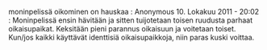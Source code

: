 <!--
Title: SuperTuxKart
Template: comments
-->

moninpelissä oikominen on hauskaa
:   Anonymous 10. Lokakuu 2011 - 20:02
:   Moninpelissä ensin hävitään ja sitten tuijotetaan toisen ruudusta
    parhaat oikaisupaikat. Keksitään pieni parannus oikaisuun ja voitetaan
    toiset. Kun/jos kaikki käyttävät identtisiä oikaisupaikkoja, niin
    paras kuski voittaa.
